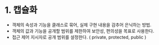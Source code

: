 
# 1. 캡슐화
- 객체의 속성과 기능을 클래스로 묶어, 실제 구현 내용을 감추어 은닉하는 방법.
- 객체의 값과 기능을 공개할 범위를 제한하여 보안성, 편의성을 목표로 사용한다.
- 접근 제어 지시자로 공개 범위를 설정한다. ( private, protected, public )